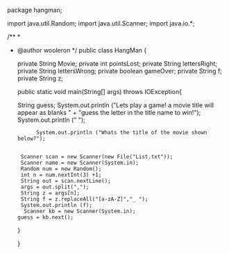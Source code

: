 package hangman;

import java.util.Random;
import java.util.Scanner;
import java.io.*;


/**
 *
 * @author wooleron
 */
public class HangMan {
    
    private String Movie;
    private int pointsLost;
    private String lettersRight;
    private String lettersWrong;
    private boolean gameOver;
    private String f;
    private String z;
    
    

    public static void main(String[] args) throws IOException{ 
        
    String guess;
        System.out.println ("Lets play a game! a movie title will appear as blanks "
             + "guess the letter in the title name to win!");
        System.out.println (" ");
             
             System.out.println ("Whats the title of the movie shown below?");
    
       
        Scanner scan = new Scanner(new File("List.txt"));
        Scanner name = new Scanner(System.in);
        Random num = new Random();
        int n = num.nextInt(3) +1;
        String out = scan.nextLine();
        args = out.split(",");
        String z = args[n];
        String f = z.replaceAll("[a-zA-Z]","_ ");
        System.out.println (f);
         Scanner kb = new Scanner(System.in);
       guess = kb.next(); 
    
       
    
     
    }
      
     
    }
